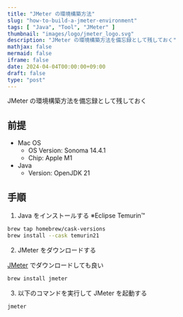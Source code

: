 ```yaml
---
title: "JMeter の環境構築方法"
slug: "how-to-build-a-jmeter-environment"
tags: [ "Java", "Tool", "JMeter" ]
thumbnail: "images/logo/jmeter_logo.svg"
description: "JMeter の環境構築方法を備忘録として残しておく"
mathjax: false
mermaid: false
iframe: false
date: 2024-04-04T00:00:00+09:00
draft: false
type: "post"
---
```


JMeter の環境構築方法を備忘録として残しておく

## 前提

* Mac OS
  * OS Version: Sonoma 14.4.1
  * Chip: Apple M1
* Java
  * Version: OpenJDK 21

## 手順

1. Java をインストールする ※Eclipse Temurin™

```.sh
brew tap homebrew/cask-versions
brew install --cask temurin21
```

2. JMeter をダウンロードする

[JMeter](http://jmeter.apache.org/download_jmeter.cgi) でダウンロードしても良い

```.sh
brew install jmeter
```

3. 以下のコマンドを実行して JMeter を起動する

```.sh
jmeter
```
